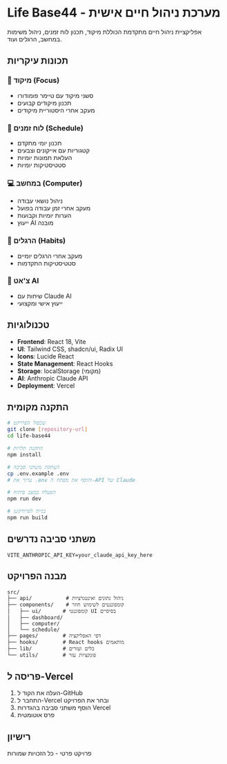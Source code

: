 # Life Base44 - מערכת ניהול חיים אישית

אפליקציית ניהול חיים מתקדמת הכוללת מיקוד, תכנון לוח זמנים, ניהול משימות במחשב, הרגלים ועוד.

## תכונות עיקריות

### 🎯 מיקוד (Focus)
- סשני מיקוד עם טיימר פומודורו
- תכנון מיקודים קבועים
- מעקב אחרי היסטוריית מיקודים

### 📅 לוח זמנים (Schedule)
- תכנון יומי מתקדם
- קטגוריות עם אייקונים וצבעים
- העלאת תמונות יומיות
- סטטיסטיקות יומיות

### 💻 במחשב (Computer)
- ניהול נושאי עבודה
- מעקב אחרי זמן עבודה בפועל
- הערות יומיות וקבועות
- ייעוץ AI מובנה

### 🔄 הרגלים (Habits)
- מעקב אחרי הרגלים יומיים
- סטטיסטיקות התקדמות

### 💬 צ'אט AI
- שיחות עם Claude AI
- ייעוץ אישי ומקצועי

## טכנולוגיות

- **Frontend**: React 18, Vite
- **UI**: Tailwind CSS, shadcn/ui, Radix UI
- **Icons**: Lucide React
- **State Management**: React Hooks
- **Storage**: localStorage (מקומי)
- **AI**: Anthropic Claude API
- **Deployment**: Vercel

## התקנה מקומית

```bash
# שכפול הפרויקט
git clone [repository-url]
cd life-base44

# התקנת תלויות
npm install

# העתקת משתני סביבה
cp .env.example .env
# ערוך את .env והוסף את מפתח ה-API של Claude

# הפעלה במצב פיתוח
npm run dev

# בנייה לפרודקשן
npm run build
```

## משתני סביבה נדרשים

```env
VITE_ANTHROPIC_API_KEY=your_claude_api_key_here
```

## מבנה הפרויקט

```
src/
├── api/           # ניהול נתונים ואינטגרציות
├── components/    # קומפוננטים לשימוש חוזר
│   ├── ui/       # קומפוננטי UI בסיסיים
│   ├── dashboard/
│   ├── computer/
│   └── schedule/
├── pages/        # דפי האפליקציה
├── hooks/        # React hooks מותאמים
├── lib/          # כלים ועזרים
└── utils/        # פונקציות עזר
```

## פריסה ל-Vercel

1. העלה את הקוד ל-GitHub
2. התחבר ל-Vercel ובחר את הפרויקט
3. הוסף משתני סביבה בהגדרות Vercel
4. פרס אוטומטית

## רישיון

פרויקט פרטי - כל הזכויות שמורות